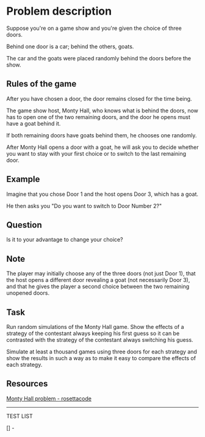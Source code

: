 # Problem description

Suppose you're on a game show and you're given the choice of three doors.

Behind one door is a car; behind the others, goats.

The car and the goats were placed randomly behind the doors before the show.

## Rules of the game

After you have chosen a door, the door remains closed for the time being.

The game show host, Monty Hall, who knows what is behind the doors, now has to open one of the two remaining doors, and
the door he opens must have a goat behind it.

If both remaining doors have goats behind them, he chooses one randomly.

After Monty Hall opens a door with a goat, he will ask you to decide whether you want to stay with your first choice or
to switch to the last remaining door.

## Example

Imagine that you chose Door 1 and the host opens Door 3, which has a goat.

He then asks you "Do you want to switch to Door Number 2?"

## Question

Is it to your advantage to change your choice?

## Note

The player may initially choose any of the three doors (not just Door 1), that the host opens a different door revealing
a goat (not necessarily Door 3), and that he gives the player a second choice between the two remaining unopened doors.

## Task

Run random simulations of the Monty Hall game. Show the effects of a strategy of the contestant always keeping his first
guess so it can be contrasted with the strategy of the contestant always switching his guess.

Simulate at least a thousand games using three doors for each strategy and show the results in such a way as to make it
easy to compare the effects of each strategy.

## Resources
[Monty Hall problem - rosettacode](https://rosettacode.org/wiki/Monty_Hall_problem#Java)

---
TEST LIST

[] - 
